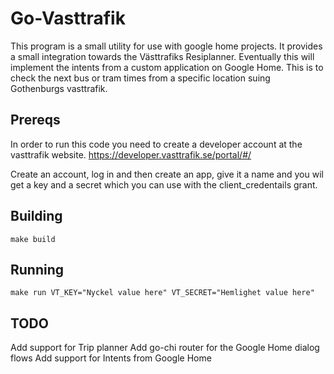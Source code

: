 # Go-Vasttrafik

This program is a small utility for use with google home projects. It provides a small integration towards the Västtrafiks Resiplanner.
Eventually this will implement the intents from a custom application on Google Home. This is to check the next bus or tram times from a specific location suing Gothenburgs vasttrafik. 

## Prereqs

In order to run this code you need to create a developer account at the vasttrafik website. 
https://developer.vasttrafik.se/portal/#/

Create an account, log in and then create an app, give it a name and you wil get a key and a secret which you can use with the client_credentails grant. 

## Building

`make build`

## Running 

`make run VT_KEY="Nyckel value here" VT_SECRET="Hemlighet value here"`

## TODO

Add support for Trip planner
Add go-chi router for the Google Home dialog flows
Add support for Intents from Google Home